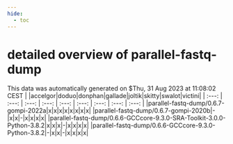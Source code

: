 ```yaml
---
hide:
  - toc
---
```


detailed overview of parallel-fastq-dump
========================================


This data was automatically generated on $Thu, 31 Aug 2023 at 11:08:02 CEST
| |accelgor|doduo|donphan|gallade|joltik|skitty|swalot|victini|
| :---: | :---: | :---: | :---: | :---: | :---: | :---: | :---: | :---: |
|parallel-fastq-dump/0.6.7-gompi-2022a|x|x|x|x|x|x|x|x|
|parallel-fastq-dump/0.6.7-gompi-2020b|-|x|x|-|x|x|x|x|
|parallel-fastq-dump/0.6.6-GCCcore-9.3.0-SRA-Toolkit-3.0.0-Python-3.8.2|x|x|x|-|x|x|x|x|
|parallel-fastq-dump/0.6.6-GCCcore-9.3.0-Python-3.8.2|-|x|x|-|x|x|x|x|
